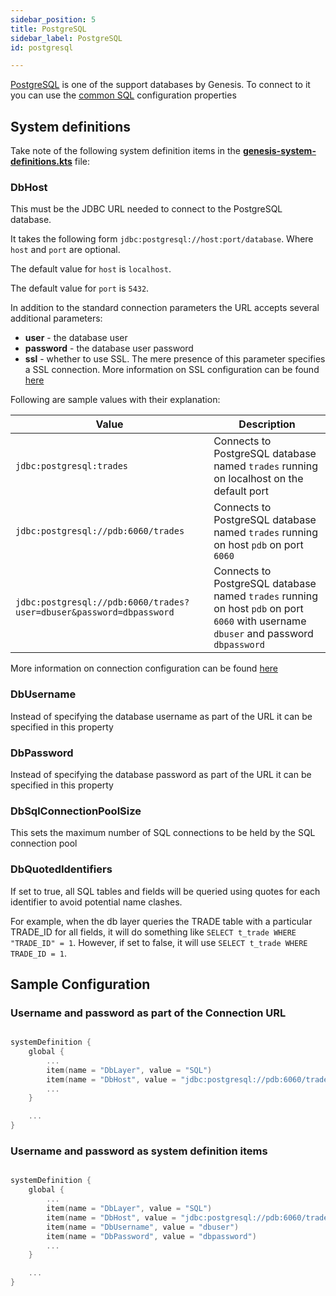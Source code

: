 ```yaml
---
sidebar_position: 5
title: PostgreSQL
sidebar_label: PostgreSQL
id: postgresql

---
```



[PostgreSQL](https://www.postgresql.org/) is one of the support databases by Genesis. To connect to it you can use the [common SQL](../sql) configuration properties

## System definitions
Take note of the following system definition items in the [**genesis-system-definitions.kts**](/creating-applications/configure-runtime/system-definitions/) file:

### DbHost

This must be the JDBC URL needed to connect to the PostgreSQL database. 

It takes the following form `jdbc:postgresql://host:port/database`. Where `host` and `port` are optional. 

The default value for `host` is `localhost`. 

The default value for `port` is `5432`. 

In addition to the standard connection parameters the URL accepts several additional parameters:
- **user** - the database user
- **password** - the database user password
- **ssl** - whether to use SSL. The mere presence of this parameter specifies a SSL connection. More information on SSL configuration can be found [here](https://jdbc.postgresql.org/documentation/head/ssl-client.html)

Following are sample values with their explanation:


| Value   | Description   |
|----------|-------------|
| `jdbc:postgresql:trades` | Connects to PostgreSQL database named `trades` running on localhost on the default port |
| `jdbc:postgresql://pdb:6060/trades` | Connects to PostgreSQL database named `trades` running on host `pdb` on port `6060` |
| `jdbc:postgresql://pdb:6060/trades?user=dbuser&password=dbpassword` | Connects to PostgreSQL database named `trades` running on host `pdb` on port `6060` with username `dbuser` and password `dbpassword` |

More information on connection configuration can be found [here](https://jdbc.postgresql.org/documentation/head/connect.html)

### DbUsername
Instead of specifying the database username as part of the URL it can be specified in this property

### DbPassword
Instead of specifying the database password as part of the URL it can be specified in this property

### DbSqlConnectionPoolSize
This sets the maximum number of SQL connections to be held by the SQL connection pool

### DbQuotedIdentifiers

If set to true, all SQL tables and fields will be queried using quotes for each identifier to avoid potential name clashes. 

For example, when the db layer queries the TRADE table with a particular TRADE_ID for all fields, it will do something like `SELECT t_trade WHERE "TRADE_ID" = 1`. However, if set to false, it will use `SELECT t_trade WHERE TRADE_ID = 1`.


## Sample Configuration


### Username and password as part of the Connection URL

```kotlin

systemDefinition {
    global {
        ...
        item(name = "DbLayer", value = "SQL")
        item(name = "DbHost", value = "jdbc:postgresql://pdb:6060/trades?user=dbuser&password=dbpassword")
        ...
    }

    ...
}
```

### Username and password as system definition items

```kotlin

systemDefinition {
    global {
        ...
        item(name = "DbLayer", value = "SQL")
        item(name = "DbHost", value = "jdbc:postgresql://pdb:6060/trades")
        item(name = "DbUsername", value = "dbuser")
        item(name = "DbPassword", value = "dbpassword")
        ...
    }

    ...
}
```

